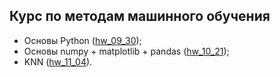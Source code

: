 ## Курс по методам машинного обучения
- Основы Python ([hw_09_30](./hw_09_30));
- Основы numpy + matplotlib + pandas ([hw_10_21](./hw_10_21));
- KNN ([hw_11_04](./hw_11_04)).
